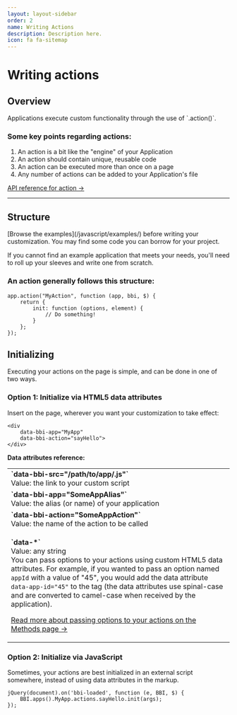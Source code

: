 ```yaml
---
layout: layout-sidebar
order: 2
name: Writing Actions
description: Description here.
icon: fa fa-sitemap
---
```


# Writing actions

## Overview

<p class="alert alert-info">Applications execute custom functionality through the use of `.action()`.</p>

### Some key points regarding actions:

<ol>
    <li>An action is a bit like the "engine" of your Application</li>
    <li>An action should contain unique, reusable code</li>
    <li>An action can be executed more than once on a page</li>
    <li>Any number of actions can be added to your Application's file</li>
</ol>

[API reference for action&nbsp;&rarr;](/javascript/api-reference/)

___

## Structure

<p class="alert alert-info">[Browse the examples](/javascript/examples/) before writing your customization. You may find some code you can borrow for your project.</p>

If you cannot find an example application that meets your needs, you'll need to roll up your sleeves and write one from scratch.

### An action generally follows this structure:

<pre><code class="language-javascript">app.action("MyAction", function (app, bbi, $) {
    return {
        init: function (options, element) {
            // Do something!
        }
    };
});</code></pre>

## Initializing

Executing your actions on the page is simple, and can be done in one of two ways.

### Option 1: Initialize via HTML5 data attributes

Insert on the page, wherever you want your customization to take effect:

<pre><code class="language-markup">&lt;div
    data-bbi-app="MyApp"
    data-bbi-action="sayHello"&gt;
&lt;/div&gt;
</code></pre>

**Data attributes reference:**

<table class="table table-striped">
	<tr>
		<td>
			<strong>`data-bbi-src="/path/to/app/.js"`</strong><br>
			Value: the link to your custom script
		</td>
	</tr>
	<tr>
		<td>
			<strong>`data-bbi-app="SomeAppAlias"`</strong><br>
			Value: the alias (or name) of your application<br>
		</td>
	</tr>
	<tr>
		<td>
			<strong>`data-bbi-action="SomeAppAction"`</strong><br>
			Value: the name of the action to be called<br>
		</td>
	</tr>
	<tr>
		<td>
			<p><strong>`data-*`</strong><br>
			Value: any string<br>
			You can pass options to your actions using custom HTML5 data attributes. For example, if you wanted to pass an option named <code>appId</code> with a value of "45", you would add the data attribute <code>data-app-id="45"</code> to the tag (the data attributes use spinal-case and are converted to camel-case when received by the application).</p>
			<p><a href="#">Read more about passing options to your actions on the Methods page&nbsp;&rarr;</a></p>
		</td>
	</tr>
</table>

### Option 2: Initialize via JavaScript

Sometimes, your actions are best initialized in an external script somewhere, instead of using data attributes in the markup.

<pre><code class="language-javascript">jQuery(document).on('bbi-loaded', function (e, BBI, $) {
    BBI.apps().MyApp.actions.sayHello.init(args);
});</code></pre>
